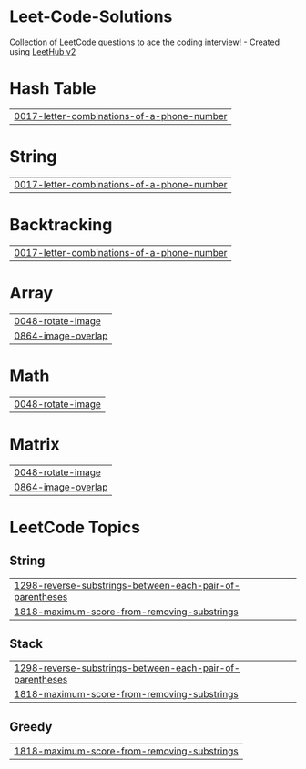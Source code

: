 # Leet-Code-Solutions
Collection of LeetCode questions to ace the coding interview! - Created using [LeetHub v2](https://github.com/arunbhardwaj/LeetHub-2.0)


# Hash Table
|  |
| ------- |
| [0017-letter-combinations-of-a-phone-number](https://github.com/vp81vishnu/Leet-Code-Solutions/tree/master/0017-letter-combinations-of-a-phone-number) |
# String
|  |
| ------- |
| [0017-letter-combinations-of-a-phone-number](https://github.com/vp81vishnu/Leet-Code-Solutions/tree/master/0017-letter-combinations-of-a-phone-number) |
# Backtracking
|  |
| ------- |
| [0017-letter-combinations-of-a-phone-number](https://github.com/vp81vishnu/Leet-Code-Solutions/tree/master/0017-letter-combinations-of-a-phone-number) |
# Array
|  |
| ------- |
| [0048-rotate-image](https://github.com/vp81vishnu/Leet-Code-Solutions/tree/master/0048-rotate-image) |
| [0864-image-overlap](https://github.com/vp81vishnu/Leet-Code-Solutions/tree/master/0864-image-overlap) |
# Math
|  |
| ------- |
| [0048-rotate-image](https://github.com/vp81vishnu/Leet-Code-Solutions/tree/master/0048-rotate-image) |
# Matrix
|  |
| ------- |
| [0048-rotate-image](https://github.com/vp81vishnu/Leet-Code-Solutions/tree/master/0048-rotate-image) |
| [0864-image-overlap](https://github.com/vp81vishnu/Leet-Code-Solutions/tree/master/0864-image-overlap) |
<!---LeetCode Topics Start-->
# LeetCode Topics
## String
|  |
| ------- |
| [1298-reverse-substrings-between-each-pair-of-parentheses](https://github.com/vp81vishnu/Leet-Code-Solutions/tree/master/1298-reverse-substrings-between-each-pair-of-parentheses) |
| [1818-maximum-score-from-removing-substrings](https://github.com/vp81vishnu/Leet-Code-Solutions/tree/master/1818-maximum-score-from-removing-substrings) |
## Stack
|  |
| ------- |
| [1298-reverse-substrings-between-each-pair-of-parentheses](https://github.com/vp81vishnu/Leet-Code-Solutions/tree/master/1298-reverse-substrings-between-each-pair-of-parentheses) |
| [1818-maximum-score-from-removing-substrings](https://github.com/vp81vishnu/Leet-Code-Solutions/tree/master/1818-maximum-score-from-removing-substrings) |
## Greedy
|  |
| ------- |
| [1818-maximum-score-from-removing-substrings](https://github.com/vp81vishnu/Leet-Code-Solutions/tree/master/1818-maximum-score-from-removing-substrings) |
<!---LeetCode Topics End-->